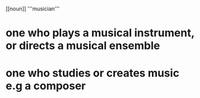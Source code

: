 [[noun]] '''musician'''
# one who plays a musical instrument, or directs a musical ensemble
# one who studies or creates music e.g a composer